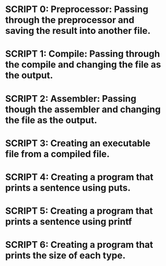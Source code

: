 # SCRIPT 0: Preprocessor: Passing through the preprocessor and saving the result into another file.
# SCRIPT 1: Compile: Passing through the compile and changing the file as the output.
# SCRIPT 2: Assembler: Passing though the assembler and changing the file as the output.
# SCRIPT 3: Creating an executable file from a compiled file.
# SCRIPT 4: Creating a program that prints a sentence using puts.
# SCRIPT 5: Creating a program that prints a sentence using printf
# SCRIPT 6: Creating a program that prints the size of each type. 
